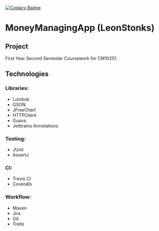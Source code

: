 [![Codacy Badge](https://api.codacy.com/project/badge/Grade/15784c22bc9a4f308fea12f0609addb6)](https://app.codacy.com/manual/OllieJonas/MoneyManagingApp?utm_source=github.com&utm_medium=referral&utm_content=OllieJonas/MoneyManagingApp&utm_campaign=Badge_Grade_Dashboard)



# MoneyManagingApp (LeonStonks)


## Project

First Year Second Semester Coursework for CM10251.

## Technologies
### Libraries:
  - Lombok
  - GSON
  - JFreeChart
  - HTTPClient
  - Guava
  - Jetbrains Annotations
  
### Testing:
  - JUnit
  - AssertJ

### CI:
  - Travis CI
  - Coveralls
 
  

### Workflow:
  - Maven
  - Jira
  - Git
  - Trello
